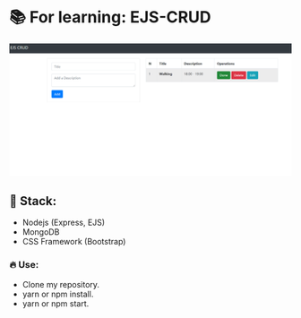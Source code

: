 # 📚 For learning: EJS-CRUD

<img src="./src/public/images/index.png" />

## 🧱 Stack:
 - Nodejs (Express, EJS)
 - MongoDB
 - CSS Framework (Bootstrap)
 ### 🔥 Use:
  - Clone my repository.
  - yarn or npm install.
  - yarn or npm start.
